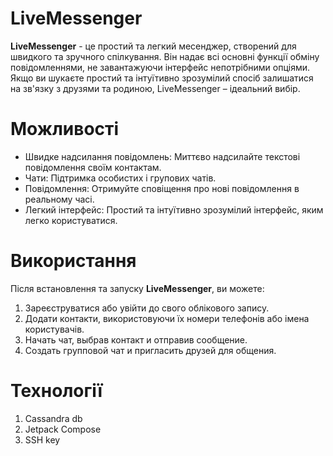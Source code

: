 # LiveMessenger
**LiveMessenger** - це простий та легкий месенджер, створений для швидкого та зручного спілкування. Він надає всі основні функції обміну повідомленнями, не завантажуючи інтерфейс непотрібними опціями. Якщо ви шукаєте простий та інтуїтивно зрозумілий спосіб залишатися на зв'язку з друзями та родиною, LiveMessenger – ідеальний вибір.

# Можливості
 - Швидке надсилання повідомлень: Миттєво надсилайте текстові повідомлення своїм контактам.
 - Чати: Підтримка особистих і групових чатів.
 - Повідомлення: Отримуйте сповіщення про нові повідомлення в реальному часі.
 - Легкий інтерфейс: Простий та інтуїтивно зрозумілий інтерфейс, яким легко користуватися.

# Використання
Після встановлення та запуску **LiveMessenger**, ви можете:
 1. Зареєструватися або увійти до свого облікового запису.
 2. Додати контакти, використовуючи їх номери телефонів або імена користувачів.
 3. Начать чат, выбрав контакт и отправив сообщение.
 4. Создать групповой чат и пригласить друзей для общения.

# Технології
 1. Cassandra db
 2. Jetpack Compose
 3. SSH key
